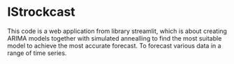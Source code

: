 # IStrockcast
This code is a web application from library streamlit, which is about creating ARIMA models together with simulated annealling to find the most suitable model to achieve the most accurate forecast. To forecast various data in a range of time series.
